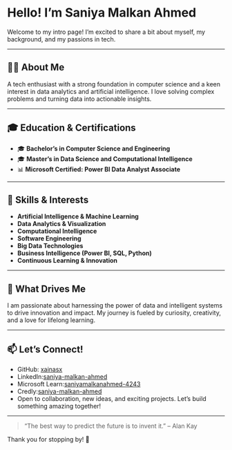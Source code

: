 # Hello! I’m **Saniya Malkan Ahmed**

Welcome to my intro page! I’m excited to share a bit about myself, my background, and my passions in tech.

---

## 👩‍💻 About Me

 A tech enthusiast with a strong foundation in computer science and a keen interest in data analytics and artificial intelligence. I love solving complex problems and turning data into actionable insights.

---

## 🎓 Education & Certifications

- 🎓 **Bachelor’s in Computer Science and Engineering**
- 🎓 **Master’s in Data Science and Computational Intelligence**
- 📊 **Microsoft Certified: Power BI Data Analyst Associate**

---

## 🚀 Skills & Interests

- **Artificial Intelligence & Machine Learning**
- **Data Analytics & Visualization**
- **Computational Intelligence**
- **Software Engineering**
- **Big Data Technologies**
- **Business Intelligence (Power BI, SQL, Python)**
- **Continuous Learning & Innovation**

---

## 🌟 What Drives Me

I am passionate about harnessing the power of data and intelligent systems to drive innovation and impact. My journey is fueled by curiosity, creativity, and a love for lifelong learning.

---

## 📫 Let’s Connect!

- GitHub: [xainasx](https://github.com/xainasx)
- LinkedIn:[saniya-malkan-ahmed](https://www.linkedin.com/in/saniya-malkan-ahmed/)
- Microsoft Learn:[saniyamalkanahmed-4243](https://learn.microsoft.com/en-us/users/saniyamalkanahmed-4243/)
- Credly:[saniya-malkan-ahmed](https://www.credly.com/users/saniya-malkan-ahmed)
- Open to collaboration, new ideas, and exciting projects. Let’s build something amazing together!

---

> “The best way to predict the future is to invent it.” – Alan Kay

Thank you for stopping by! 🚀
